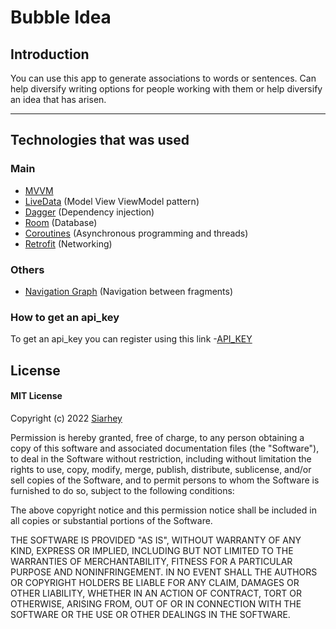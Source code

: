 # Bubble Idea
## Introduction
You can use this app to generate associations to words or sentences.
Can help diversify writing options for people working with them or help diversify an idea that has arisen.

---
## Technologies that was used
### Main
- [MVVM](https://en.wikipedia.org/wiki/Model%E2%80%93view%E2%80%93viewmodel)
- [LiveData](https://developer.android.com/topic/libraries/architecture/livedata) (Model View ViewModel pattern)
- [Dagger](https://github.com/google/dagger) (Dependency injection)
- [Room](https://developer.android.com/training/data-storage/room) (Database)
- [Coroutines](https://kotlinlang.org/docs/coroutines-overview.html) (Asynchronous programming and threads)
- [Retrofit](https://square.github.io/retrofit/) (Networking)
### Others
- [Navigation Graph](https://developer.android.com/reference/androidx/navigation/NavGraph) (Navigation between fragments)

### How to get an api_key

To get an api_key you can register using this link
-[API_KEY](https://api.wordassociations.net/auth/realms/api/protocol/openid-connect/auth?response_type=code&client_id=subscriptions&redirect_uri=https%3A%2F%2Fapi.wordassociations.net%2Fsubscriptions%2F&state=8%2Fe6f3f602-0e75-4014-9f52-1a9a6025afc3&login=true)


## License
#### MIT License

Copyright (c) 2022 [Siarhey](https://github.com/VovoZozo)

Permission is hereby granted, free of charge, to any person obtaining a copy
of this software and associated documentation files (the "Software"), to deal
in the Software without restriction, including without limitation the rights
to use, copy, modify, merge, publish, distribute, sublicense, and/or sell
copies of the Software, and to permit persons to whom the Software is
furnished to do so, subject to the following conditions:

The above copyright notice and this permission notice shall be included in all
copies or substantial portions of the Software.

THE SOFTWARE IS PROVIDED "AS IS", WITHOUT WARRANTY OF ANY KIND, EXPRESS OR
IMPLIED, INCLUDING BUT NOT LIMITED TO THE WARRANTIES OF MERCHANTABILITY,
FITNESS FOR A PARTICULAR PURPOSE AND NONINFRINGEMENT. IN NO EVENT SHALL THE
AUTHORS OR COPYRIGHT HOLDERS BE LIABLE FOR ANY CLAIM, DAMAGES OR OTHER
LIABILITY, WHETHER IN AN ACTION OF CONTRACT, TORT OR OTHERWISE, ARISING FROM,
OUT OF OR IN CONNECTION WITH THE SOFTWARE OR THE USE OR OTHER DEALINGS IN THE
SOFTWARE.